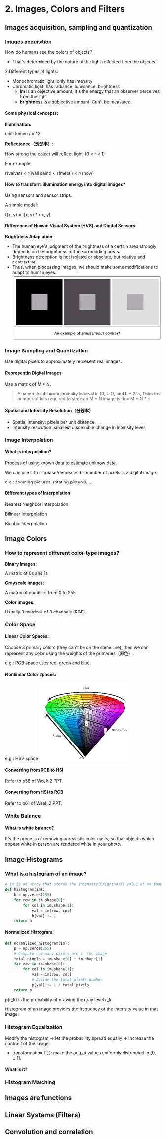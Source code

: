 # 2. Images, Colors and Filters

## Images acquisition, sampling and quantization

### Images acquisition

How do humans see the colors of objects?

- That's determined by the nature of the light reflected from the objects.

2 Different types of lights:

- Monochromatic light: only has intensity
- Chromatic light: has radiance, luminance, brightness
  - **lm** is an objective amount, it's the energy that an observer perceives from the light
  - **brightness** is a subjective amount. Can't be measured.

#### Some physical concepts:

**Illumination:**

unit: lumen / m^2

**Reflectance（透光率）:**

How strong the object will reflect light. (0 < r < 1)

For example:

r(velvet) < r(wall paint) < r(metal) < r(snow)

#### How to transform illumination energy into digital images?

Using sensors and sensor strips.

A simple model:

f(x, y) = i(x, y) \* r(x, y)

#### Difference of Human Visual System (HVS) and Digital Sensors:

**Brightness Adaptation**:

- The human eye's judgment of the brightness of a certain area strongly depends on the brightness of the surrounding areas.
- Brightness perception is not isolated or absolute, but relative and contrastive.
- Thus, when processing images, we should make some modifications to adapt to human eyes.
  ![alt text](Images/2-BrightnessAdaptation.png)

### Image Sampling and Quantization

Use digital pixels to approximately represent real images.

#### Representin Digital Images

Use a matrix of M \* N.

> Assume the discrete intensity interval is [0, L-1], and L = 2^k,
> Then the number of bits required to store an M \* N image is:
> b = M \* N \* k

#### Spatial and Intensity Resolution（分辨率）

- Spatial intensity: pixels per unit distance.
- Intensity resolution: smallest discernible change in intensity level.

### Image Interpolation

#### What is interpolation?

Process of using known data to estimate unknow data.

We can use it to increase/decrease the number of pixels in a digital image.

e.g.: zooming pictures, rotating pictures, ...

#### Different types of interpolation:

Nearest Neighbor Interpolation

Bilinear Interpolation

Bicubic Interpolation

## Image Colors

### How to represent different color-type images?

**Binary images:**

A matrix of 0s and 1s

**Grayscale images:**

A matrix of numbers from 0 to 255

**Color images:**

Usually 3 matrices of 3 channels (RGB).

### Color Space

#### Linear Color Spaces:

Choose 3 primary colors (they can't be on the same line), then we can represent any color using the weights of the primaries（原色）.

e.g.: RGB space uses red, green and blue.

#### Nonlinear Color Spaces:

e.g.: HSV space
![alt text](image.png)

#### Converting from RGB to HSI

Refer to p58 of Week 2 PPT.

#### Converting from HSI to RGB

Refer to p61 of Week 2 PPT.

### White Balance

#### What is white balance?

It's the process of removing unrealistic color casts, so that objects which appear white in person are rendered white in your photo.

## Image Histograms

### What is a histogram of an image?

```py
# im is an array that stores the intensity(brightness) value of an image.
def histogram(im):
    h = np.zeros(255)
    for row in im.shape[0]:
        for col in im.shape[1]:
            val = im[row, col]
            h[val] += 1
    return h
```

#### Normalized Histogram:

```py
def normalized_histogram(im):
    p = np.zeros(255)
    # Compute how many pixels are in the image
    total_pixels = im.shape[0] * im.shape[1]
    for row in im.shape[0]:
        for col in im.shape[1]:
            val = im[row, col]
            # Divide the total pixels number
            p[val] += 1 / total_pixels
    return p
```

p(r_k) is the probability of drawing the gray level r_k

Histogram of an image provides the frequency of the intensity value in that image.

### Histogram Equalization

Modify the histogram -> let the probability spread equally -> Increase the contrast of the image

- transformation T(.): make the output values uniformly distributed in [0, L-1].

#### What is it?

### Histogram Matching

## Images are functions

## Linear Systems (Filters)

## Convolution and correlation
